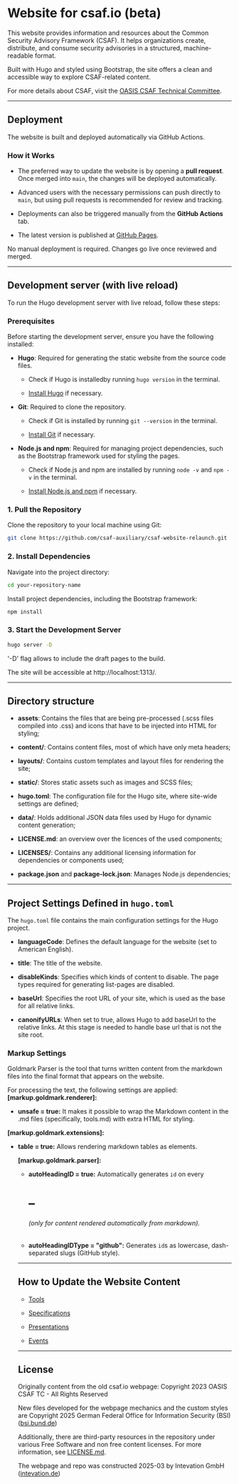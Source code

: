<!--
  SPDX-License-Identifier: Apache-2.0

  SPDX-FileCopyrightText: 2025 German Federal Office for Information Security (BSI) <https://www.bsi.bund.de>
  Software-Engineering: 2025 Intevation GmbH <https://intevation.de>

  This file is Free Software under the Apache-2.0 License
  without warranty, see README.md and LICENSES/Apache-2.0.txt for details.
-->

# Website for csaf.io (beta)

This website provides information and resources
about the Common Security Advisory Framework (CSAF).
It helps organizations create, distribute, and consume
security advisories in a structured, machine-readable format.

Built with Hugo and styled using Bootstrap, the site offers a clean and
accessible way to explore CSAF-related content.

For more details about CSAF,
visit the [OASIS CSAF Technical Committee](https://www.oasis-open.org/committees/csaf/charter.php).

---

## Deployment

The website is built and deployed automatically via GitHub Actions.

### How it Works

- The preferred way to update the website is by opening a **pull request**.
  Once merged into `main`, the changes will be deployed automatically.

- Advanced users with the necessary permissions can push directly to `main`,
  but using pull requests is recommended for review and tracking.

- Deployments can also be triggered manually from the **GitHub Actions** tab.

- The latest version is published at
  [GitHub Pages](https://csaf-auxiliary.github.io/csaf-website-relaunch).

No manual deployment is required. Changes go live once reviewed and merged.

---

## Development server (with live reload)

To run the Hugo development server with live reload, follow these steps:

### Prerequisites

Before starting the development server, ensure you have the following installed:

- **Hugo**: Required for generating the static website from the source code files.

    - Check if Hugo is installedby running `hugo version` in the terminal.

    - [Install Hugo](https://gohugo.io/getting-started/installing/) if necessary.

- **Git**: Required to clone the repository.

    - Check if Git is installed by running ```git --version```
      in the terminal.

    - [Install Git](https://git-scm.com/book/en/v2/Getting-Started-Installing-Git) if necessary.

- **Node.js and npm**: Required for managing project dependencies,
  such as the Bootstrap framework used for styling the pages.

    - Check if Node.js and npm are installed by running `node -v` and
      `npm -v` in the terminal.

    - [Install Node.js and npm](https://nodejs.org/) if necessary.

### 1. Pull the Repository

Clone the repository to your local machine using Git:

```bash
git clone https://github.com/csaf-auxiliary/csaf-website-relaunch.git
```

### 2. Install Dependencies

Navigate into the project directory:

```bash
cd your-repository-name
```

Install project dependencies, including the Bootstrap framework:
```bash
npm install
```

### 3. Start the Development Server

```bash
hugo server -D
```

'-D' flag allows to include the draft pages to the build.

The site will be accessible at http://localhost:1313/.

---

## Directory structure

- **assets**: Contains the files that are being pre-processed
  (.scss files compiled into .css)
  and icons that have to be injected into HTML for styling;

- **content/**: Contains content files, most of which have only meta headers;

- **layouts/**: Contains custom templates and layout files for rendering the site;

- **static/**: Stores static assets such as images and SCSS files;

- **hugo.toml**: The configuration file for the Hugo site,
  where site-wide settings are defined;

- **data/**: Holds additional JSON data files
  used by Hugo for dynamic content generation;

- **LICENSE.md**: an overview over the licences of the used components;

- **LICENSES/**: Contains any additional licensing information for dependencies
  or components used;

- **package.json** and **package-lock.json**: Manages Node.js dependencies;

---

## Project Settings Defined in `hugo.toml`

The `hugo.toml` file contains the main configuration settings for the Hugo project.

- **languageCode**: Defines the default language for the website
  (set to American English).

- **title**: The title of the website.

- **disableKinds**: Specifies which kinds of content to disable.
   The page types required for generating list-pages are disabled.

- **baseUrl**: Specifies the root URL of your site,
    which is used as the base for all relative links.

- **canonifyURLs**: When set to true, allows Hugo to add baseUrl
to the relative links.
At this stage is needed to handle base url that is not the site root.

### Markup Settings

Goldmark Parser is the tool that turns written content from the markdown files
into the final format that appears on the website.

For processing the text, the following settings are applied:
**[markup.goldmark.renderer]:**

- **unsafe = true:** It makes it possible to wrap the Markdown content
  in the .md files (specifically, tools.md) with extra HTML for styling.

**[markup.goldmark.extensions]:**

- **table = true:** Allows rendering markdown tables as <table> elements.

**[markup.goldmark.parser]:**

- **autoHeadingID = true:** Automatically generates `id` on every <h1>–<h6>
  (only for content rendered automatically from markdown).

- **autoHeadingIDType = "github":** Generates `id`s as lowercase,
  dash-separated slugs (GitHub style).

---

## How to Update the Website Content

- [Tools](/docs/tools.md)

- [Specifications](/docs/specifications.md)

- [Presentations](/docs/presentations.md)

- [Events](/docs/events.md)

---

## License

Originally content from the old csaf.io webpage:
Copyright 2023 OASIS CSAF TC - All Rights Reserved

New files developed for the webpage mechanics and the custom styles are
Copyright 2025 German Federal Office for Information Security (BSI)
([bsi.bund.de](https://www.bsi.bund.de))

Additionally, there are third-party resources in the repository
under various Free Software and non free content licenses.
For more information, see [LICENSE.md](LICENSE.md).

The webpage and repo was constructed 2025-03 by
Intevation GmbH ([intevation.de](https://intevation.de))
